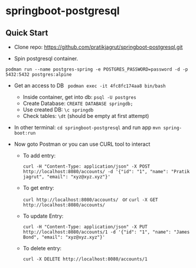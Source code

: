 # springboot-postgresql

## Quick Start
- Clone repo: https://github.com/pratikjagrut/springboot-postgresql.git

- Spin postgresql container. 

`podman run --name postgres-spring -e POSTGRES_PASSWORD=password -d -p 5432:5432 postgres:alpine`

- Get an access to DB ` podman exec -it 4fc8fc174aa8 bin/bash`
  - Inside container, get into db: `psql -U postgres`
  - Create Database: `CREATE DATABASE springdb;`
  - Use created DB: `\c springdb`
  - Check tables: `\dt` (should be empty at first attempt)

- In other terminal: `cd springboot-postgresql` and run app `mvn spring-boot:run`

- Now goto Postman or you can use CURL tool to interact
  - To add entry: 
  
    `curl -H "Content-Type: application/json" -X POST http://localhost:8080/accounts/ -d '{"id": "1", "name": "Pratik jagrut", "email": "xyz@xyz.xyz"}'`
  - To get entry: 
  
    `curl http://localhost:8080/accounts/ ` or `curl -X GET http://localhost:8080/accounts/`
  - To update Entry: 
    
    `curl -H "Content-Type: application/json" -X PUT http://localhost:8080/accounts/1 -d '{"id": "1", "name": "James Bond", "email": "xyz@xyz.xyz"}'`
  - To delete entry: 
  
    `curl -X DELETE http://localhost:8080/accounts/1`